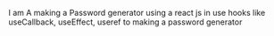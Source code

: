 I am A making a Password generator using a react js in use hooks like useCallback, useEffect, useref to making a password generator 
